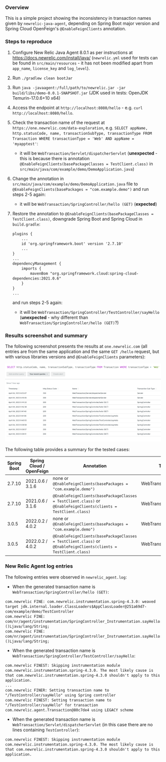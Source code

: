 ### Overview

This is a simple project showing the inconsistency in transaction names given by `newrelic-java-agent`, depending on
Spring Boot major version and Spring Cloud OpenFeign's `@EnableFeignClients` annotation.

### Steps to reproduce

1. Configure New Relic Java Agent 8.0.1 as per instructions at https://docs.newrelic.com/install/java/ (`newrelic.yml` used
   for tests can be found in `src/main/resources` - it has not been modified apart from `app_name`, `license_key`
   and `log_level`).
2. Run `./gradlew clean bootJar`
3. Run `java -javaagent:/full/path/to/newrelic.jar -jar build/libs/demo-0.0.1-SNAPSHOT.jar` (JDK used in tests: OpenJDK Temurin-17.0.6+10 x64)
4. Access the endpoint at `http://localhost:8080/hello` - e.g. `curl http://localhost:8080/hello`.
5. Check the transaction name of the request at `https://one.newrelic.com/data-exploration`,
   e.g. `SELECT appName, http.statusCode, name, transactionSubType, transactionType FROM Transaction WHERE transactionType = 'Web' AND appName = 'myapptest'`:
    * it will be `WebTransaction/Servlet/dispatcherServlet` (**unexpected** - this is because there is
      annotation `@EnableFeignClients(basePackageClasses = TestClient.class)`
      in `src/main/java/com/example/demo/DemoApplication.java`)

6. Change the annotation in `src/main/java/com/example/demo/DemoApplication.java` file
   to `@EnableFeignClients(basePackages = "com.example.demo")` and run steps 2-5 again:
    * it will be `WebTransaction/SpringController/hello (GET)` (**expected**)

7. Restore the annotation to `@EnableFeignClients(basePackageClasses = TestClient.class)`, downgrade Spring Boot and Spring Cloud in `build.gradle`:
    ```
    plugins {
        ...
        id 'org.springframework.boot' version '2.7.10'
        ...
    }
    ...
    dependencyManagement {
        imports {
            mavenBom "org.springframework.cloud:spring-cloud-dependencies:2021.0.6"
        }
    }
    ...
    ```
   and run steps 2-5 again:
    * it will be `WebTransaction/SpringController/TestController/sayHello` (**unexpected** - why different
      than `WebTransaction/SpringController/hello (GET)`?)

### Results screenshot and summary

The following screenshot presents the results at `one.newrelic.com` (all entries are from the same application and the
same `GET /hello` request, but with various libraries versions and `@EnableFeignClients` parameters):

![NewRelic events](newrelic-events.png)

The following table provides a summary for the tested cases:

| Spring Boot | Spring Cloud / OpenFeign |  Annotation                                                                                                        | Transaction name at one.newrelic.com                    | Expected? |
|-------------|-------------------------------|-------------------------------------------------------------------------------------------------------------------|---------------------------------------------------------|---------|
| 2.7.10      | 2021.0.6 / 3.1.6     | none or `@EnableFeignClients(basePackages = "com.example.demo")`                                                  | WebTransaction/SpringController/hello (GET)             | :heavy_check_mark: Y |
| 2.7.10      | 2021.0.6 / 3.1.6     | `@EnableFeignClients(basePackageClasses = TestClient.class)` or `@EnableFeignClients(clients = TestClient.class)` | WebTransaction/SpringController/TestController/sayHello | :warning: N (not sure why changed?) |
| 3.0.5       | 2022.0.2 / 4.0.2     | none or `@EnableFeignClients(basePackages = "com.example.demo")`                                                  | WebTransaction/SpringController/hello (GET)             | :heavy_check_mark: Y |
| 3.0.5       | 2022.0.2 / 4.0.2     | `@EnableFeignClients(basePackageClasses = TestClient.class)` or `@EnableFeignClients(clients = TestClient.class)` | WebTransaction/Servlet/dispatcherServlet                | :x: N (does not have required information) |

### New Relic Agent log entries

The following entries were observed in `newrelic_agent.log`:

* When the generated transaction name is `WebTransaction/SpringController/hello (GET)`:

```
com.newrelic FINE: com.newrelic.instrumentation.spring-4.3.0: weaved target jdk.internal.loader.ClassLoaders$AppClassLoader@251a69d7-com/example/demo/TestController
com.newrelic FINE: 	com/nr/agent/instrumentation/SpringController_Instrumentation.sayHello:()Ljava/lang/String;
com.newrelic FINE: 	com/nr/agent/instrumentation/SpringController_Instrumentation.sayHello:()Ljava/lang/String;
```

* When the generated transaction name is `WebTransaction/SpringController/TestController/sayHello`:

```
com.newrelic FINEST: Skipping instrumentation module com.newrelic.instrumentation.spring-4.3.0. The most likely cause is that com.newrelic.instrumentation.spring-4.3.0 shouldn't apply to this application.
...
com.newrelic FINER: Setting transaction name to "/TestController/sayHello" using Spring controller
com.newrelic FINEST: Setting transaction name to "/TestController/sayHello" for transaction com.newrelic.agent.Transaction@80c7de4 using LEGACY scheme
```

* When the generated transaction name is `WebTransaction/Servlet/dispatcherServlet` (in this case there are no lines
  containing `TestController`):

```
com.newrelic FINEST: Skipping instrumentation module com.newrelic.instrumentation.spring-4.3.0. The most likely cause is that com.newrelic.instrumentation.spring-4.3.0 shouldn't apply to this application.
```